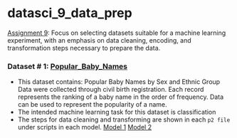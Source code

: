 # datasci_9_data_prep

[Assignment 9](https://github.com/hantswilliams/HHA_507_2023/blob/86d8439cd2409c649a4d9404e5d9488971e194c2/WK9/assignment9.md): Focus on selecting datasets suitable for a machine learning experiment, with an emphasis on data cleaning, encoding, and transformation steps necessary to prepare the data.

### Dataset # 1: [Popular_Baby_Names](https://github.com/EugeneHsiung/datasci_9_data_prep/blob/main/Datasets/Popular_Baby_Names.csv)
+ This dataset contains: Popular Baby Names by Sex and Ethnic Group Data were collected through civil birth registration. Each record represents the ranking of a baby name in the order of frequency. Data can be used to represent the popularity of a name.
+ The intended machine learning task for this dataset is classification
+ The steps for data cleaning and transforming are shown in each `p2 file` under scripts in each model. [Model 1](https://github.com/EugeneHsiung/datasci_9_data_prep/blob/main/model_dev1/scripts/p2_transform.py) [Model 2](https://github.com/EugeneHsiung/datasci_9_data_prep/blob/main/model_dev2/scripts/p2_transform.py)

